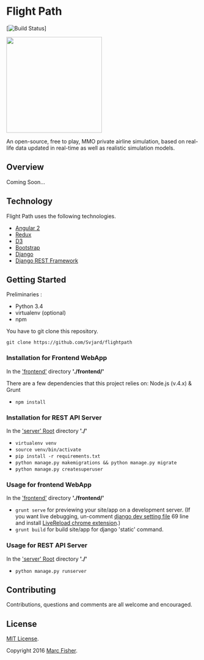 # **Flight Path**

[![Build Status](https://travis-ci.org/Svjard/flightpath.svg?branch=master)]

<img src="http://i.imgur.com/OGlO7p1.png" width="250px">

An open-source, free to play, MMO private airline simulation, based on real-life data updated in real-time as well as realistic simulation models.

## Overview

Coming Soon...

## Technology

Flight Path uses the following technologies.

* [Angular 2](https://angular.io/)
* [Redux](https://github.com/reactjs/redux)
* [D3](https://d3js.org/)
* [Bootstrap](http://getbootstrap.com/)
* [Django](https://www.djangoproject.com/)
* [Django REST Framework](http://www.django-rest-framework.org/)

## Getting Started

Preliminaries :
* Python 3.4
* virtualenv (optional)
* npm

You have to git clone this repository.
```
git clone https://github.com/Svjard/flightpath
```

### Installation for Frontend WebApp

In the ['frontend'](https://github.com/Svjard/flightpath/tree/master/frontend) directory **'./frontend/'**

There are a few dependencies that this project relies on: Node.js (v.4.x) & Grunt

- `npm install`

### Installation for REST API Server

In the ['server' Root](https://github.com/Svjard/flightpath) directory **'./'**

- `virtualenv venv`
- `source venv/bin/activate`
- `pip install -r requirements.txt`
- `python manage.py makemigrations && python manage.py migrate`
- `python manage.py createsuperuser`

### Usage for frontend WebApp

In the ['frontend'](https://github.com/Svjard/flightpath/tree/master/frontend) directory **'./frontend/'**

- `grunt serve` for previewing your site/app on a development server.
 (If you want live debugging, un-comment [django dev setting file](https://github.com/Svjard/flightpath/blob/master/config/settings/dev.py) 69 line
 and install [LiveReload chrome extension](https://chrome.google.com/webstore/detail/livereload/jnihajbhpnppcggbcgedagnkighmdlei).)
- `grunt build` for build site/app for django 'static' command.

### Usage for REST API Server 

In the ['server' Root](https://github.com/Svjard/flightpath) directory **'./'**

- `python manage.py runserver`

## Contributing

Contributions, questions and comments are all welcome and encouraged.

## License

[MIT License](http://opensource.org/licenses/MIT).

Copyright 2016 [Marc Fisher](https://github.com/Svjard).